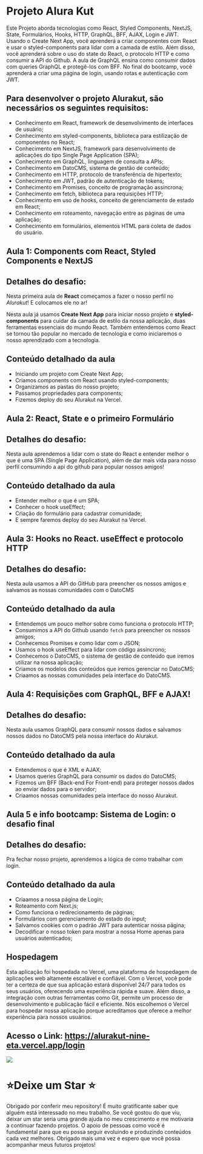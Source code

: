 # Projeto Alura Kut

Este Projeto aborda tecnologias como React, Styled Components, NextJS, State, Formulários, Hooks, HTTP, GraphQL, BFF, AJAX, Login e JWT. Usando o Create Next App, você aprenderá a criar componentes com React e usar o styled-components para lidar com a camada de estilo. Além disso, você aprenderá sobre o uso do state do React, o protocolo HTTP e como consumir a API do Github. A aula de GraphQL ensina como consumir dados com queries GraphQL e protegê-los com BFF. No final do bootcamp, você aprenderá a criar uma página de login, usando rotas e autenticação com JWT.

## Para desenvolver o projeto Alurakut, são necessários os seguintes requisitos:

- Conhecimento em React, framework de desenvolvimento de interfaces de usuário;
- Conhecimento em styled-components, biblioteca para estilização de componentes no React;
- Conhecimento em NextJS, framework para desenvolvimento de aplicações do tipo Single Page Application (SPA);
- Conhecimento em GraphQL, linguagem de consulta a APIs;
- Conhecimento em DatoCMS, sistema de gestão de conteúdo;
- Conhecimento em HTTP, protocolo de transferência de hipertexto;
- Conhecimento em JWT, padrão de autenticação de tokens;
- Conhecimento em Promises, conceito de programação assíncrona;
- Conhecimento em fetch, biblioteca para requisições HTTP;
- Conhecimento em uso de hooks, conceito de gerenciamento de estado em React;
- Conhecimento em roteamento, navegação entre as páginas de uma aplicação;
- Conhecimento em formulários, elementos HTML para coleta de dados do usuário.

## Aula 1: Components com React, Styled Components e NextJS

## Detalhes do desafio:

Nesta primeira aula de **React** começamos a fazer o nosso perfil no *Alurakut*! E colocamos ele no ar!

Nesta aula já usamos **Create Next App** para iniciar nosso projeto e **styled-components** para cuidar da camada de estilo da nossa aplicação, duas ferramentas essenciais do mundo React. Também entendemos como React se tornou tão popular no mercado de tecnologia e como iniciaremos o nosso aprendizado com a tecnologia.

## Conteúdo detalhado da aula

- Iniciando um projeto com Create Next App;
- Criamos components com React usando styled-components;
- Organizamos as pastas do nosso projeto;
- Passamos propriedades para components;
- Fizemos deploy do seu Alurakut na Vercel.

## Aula 2: React, State e o primeiro Formulário

## Detalhes do desafio:

Nesta aula aprendemos a lidar com o state do React e entender melhor o que é uma SPA (Single Page Application), além de dar mais vida para nosso perfil consumindo a api do github para popular nossos amigos!

## Conteúdo detalhado da aula

- Entender melhor o que é um SPA;
- Conhecer o hook useEffect;
- Criação do formulário para cadastrar comunidade;
- E sempre faremos deploy do seu Alurakut na Vercel.

## Aula 3: Hooks no React. useEffect e protocolo HTTP

## Detalhes do desafio:

Nesta aula usamos a API do GitHub para preencher os nossos amigos e salvamos as nossas comunidades com o DatoCMS

## Conteúdo detalhado da aula

- Entendemos um pouco melhor sobre como funciona o protocolo HTTP;
- Consumimos a API do Github usando `fetch` para preencher os nossos amigos;
- Conhecemos Promises e como lidar com o JSON;
- Usamos o hook useEffect para lidar com código assíncrono;
- Conhecemos o DatoCMS, o sistema de gestão de conteúdo que iremos utilizar na nossa aplicação;
- Criamos os modelos dos conteúdos que iremos gerenciar no DatoCMS;
- Criaamos as nossas comunidades pela interface do DatoCMS.

## Aula 4: Requisições com GraphQL, BFF e AJAX!

## Detalhes do desafio:

Nesta aula usamos GraphQL para consumir nossos dados e salvamos nossos dados no DatoCMS pela nossa interface do Alurakut.

## Conteúdo detalhado da aula

- Entendemos o que é XML e AJAX;
- Usamos queries GraphQL para consumir os dados do DatoCMS;
- Fizemos um BFF (Back-end For Front-end) para proteger nossos dados ao enviar dados para o servidor;
- Criaamos nossas comunidades pela interface do nosso Alurakut.

## Aula 5 e info bootcamp: Sistema de Login: o desafio final

## Detalhes do desafio:

Pra fechar nosso projeto, aprendemos a lógica de como trabalhar com login. 

## Conteúdo detalhado da aula

- Criaamos a nossa página de Login;
- Roteamento com Next.js;
- Como funciona o redirecionamento de páginas;
- Formulários com gerenciamento do estado do input;
- Salvamos cookies com o padrão JWT para autenticar nossa página;
- Decodificar o nosso token para mostrar a nossa Home apenas para usuários autenticados;

## Hospedagem

Esta aplicação foi hospedada no Vercel, uma plataforma de hospedagem de aplicações web altamente escalável e confiável. Com o Vercel, você pode ter a certeza de que sua aplicação estará disponível 24/7 para todos os seus usuários, oferecendo uma experiência rápida e suave. Além disso, a integração com outras ferramentas como Git, permite um processo de desenvolvimento e publicação fácil e eficiente. Nós escolhemos o Vercel para hospedar nossa aplicação porque acreditamos que oferece a melhor experiência para nossos usuários.

## Acesso o Link: https://alurakut-nine-eta.vercel.app/login
![](https://github.com/edvaldoljr/Projeto-FrontEnd-Alura-alurakut/blob/main/img/img-projeto.gif?raw=true)

# ⭐️**Deixe um Star** ⭐️

Obrigado por conferir meu repository! É muito gratificante saber que alguém está interessado no meu trabalho. Se você gostou do que viu, deixar um star seria uma grande ajuda no meu crescimento e me motivaria a continuar fazendo projetos. O apoio de pessoas como você é fundamental para que eu possa seguir evoluindo e produzindo conteúdos cada vez melhores. Obrigado mais uma vez e espero que você possa acompanhar meus futuros projetos!
